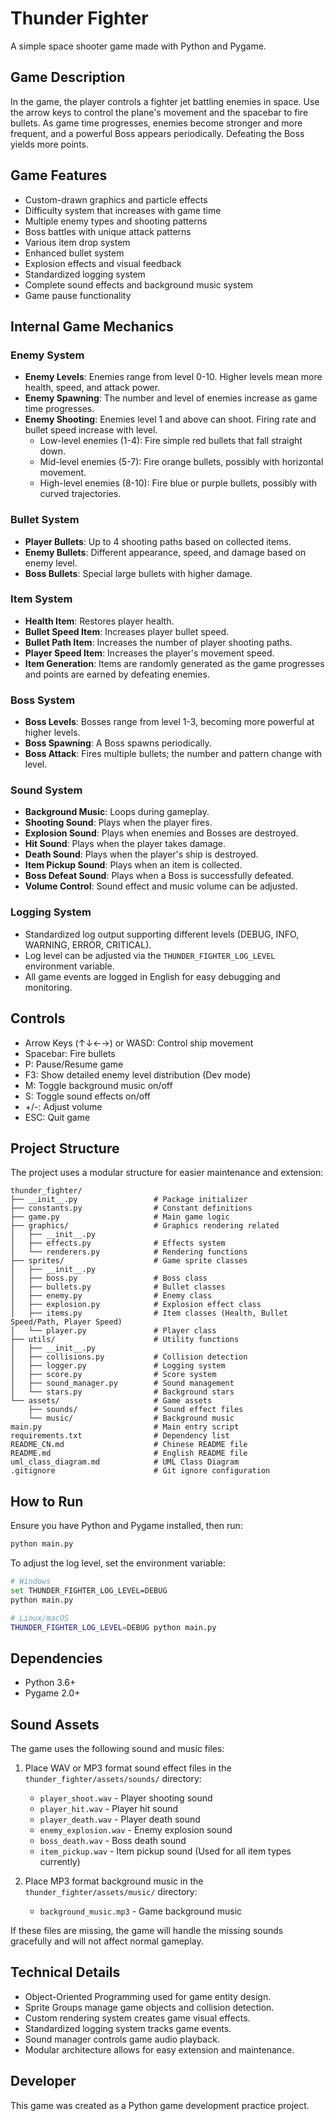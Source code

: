 # Thunder Fighter

A simple space shooter game made with Python and Pygame.

## Game Description

In the game, the player controls a fighter jet battling enemies in space. Use the arrow keys to control the plane's movement and the spacebar to fire bullets.
As game time progresses, enemies become stronger and more frequent, and a powerful Boss appears periodically. Defeating the Boss yields more points.

## Game Features

- Custom-drawn graphics and particle effects
- Difficulty system that increases with game time
- Multiple enemy types and shooting patterns
- Boss battles with unique attack patterns
- Various item drop system
- Enhanced bullet system
- Explosion effects and visual feedback
- Standardized logging system
- Complete sound effects and background music system
- Game pause functionality

## Internal Game Mechanics

### Enemy System
- **Enemy Levels**: Enemies range from level 0-10. Higher levels mean more health, speed, and attack power.
- **Enemy Spawning**: The number and level of enemies increase as game time progresses.
- **Enemy Shooting**: Enemies level 1 and above can shoot. Firing rate and bullet speed increase with level.
  - Low-level enemies (1-4): Fire simple red bullets that fall straight down.
  - Mid-level enemies (5-7): Fire orange bullets, possibly with horizontal movement.
  - High-level enemies (8-10): Fire blue or purple bullets, possibly with curved trajectories.

### Bullet System
- **Player Bullets**: Up to 4 shooting paths based on collected items.
- **Enemy Bullets**: Different appearance, speed, and damage based on enemy level.
- **Boss Bullets**: Special large bullets with higher damage.

### Item System
- **Health Item**: Restores player health.
- **Bullet Speed Item**: Increases player bullet speed.
- **Bullet Path Item**: Increases the number of player shooting paths.
- **Player Speed Item**: Increases the player's movement speed.
- **Item Generation**: Items are randomly generated as the game progresses and points are earned by defeating enemies.

### Boss System
- **Boss Levels**: Bosses range from level 1-3, becoming more powerful at higher levels.
- **Boss Spawning**: A Boss spawns periodically.
- **Boss Attack**: Fires multiple bullets; the number and pattern change with level.

### Sound System
- **Background Music**: Loops during gameplay.
- **Shooting Sound**: Plays when the player fires.
- **Explosion Sound**: Plays when enemies and Bosses are destroyed.
- **Hit Sound**: Plays when the player takes damage.
- **Death Sound**: Plays when the player's ship is destroyed.
- **Item Pickup Sound**: Plays when an item is collected.
- **Boss Defeat Sound**: Plays when a Boss is successfully defeated.
- **Volume Control**: Sound effect and music volume can be adjusted.

### Logging System
- Standardized log output supporting different levels (DEBUG, INFO, WARNING, ERROR, CRITICAL).
- Log level can be adjusted via the `THUNDER_FIGHTER_LOG_LEVEL` environment variable.
- All game events are logged in English for easy debugging and monitoring.

## Controls

- Arrow Keys (↑↓←→) or WASD: Control ship movement
- Spacebar: Fire bullets
- P: Pause/Resume game
- F3: Show detailed enemy level distribution (Dev mode)
- M: Toggle background music on/off
- S: Toggle sound effects on/off
- +/-: Adjust volume
- ESC: Quit game

## Project Structure

The project uses a modular structure for easier maintenance and extension:

```
thunder_fighter/
├── __init__.py                 # Package initializer
├── constants.py                # Constant definitions
├── game.py                     # Main game logic
├── graphics/                   # Graphics rendering related
│   ├── __init__.py
│   ├── effects.py              # Effects system
│   └── renderers.py            # Rendering functions
├── sprites/                    # Game sprite classes
│   ├── __init__.py
│   ├── boss.py                 # Boss class
│   ├── bullets.py              # Bullet classes
│   ├── enemy.py                # Enemy class
│   ├── explosion.py            # Explosion effect class
│   ├── items.py                # Item classes (Health, Bullet Speed/Path, Player Speed)
│   └── player.py               # Player class
├── utils/                      # Utility functions
│   ├── __init__.py
│   ├── collisions.py           # Collision detection
│   ├── logger.py               # Logging system
│   ├── score.py                # Score system
│   ├── sound_manager.py        # Sound management
│   └── stars.py                # Background stars
└── assets/                     # Game assets
    ├── sounds/                 # Sound effect files
    └── music/                  # Background music
main.py                         # Main entry script
requirements.txt                # Dependency list
README_CN.md                    # Chinese README file
README.md                       # English README file
uml_class_diagram.md            # UML Class Diagram
.gitignore                      # Git ignore configuration
```

## How to Run

Ensure you have Python and Pygame installed, then run:

```bash
python main.py
```

To adjust the log level, set the environment variable:

```bash
# Windows
set THUNDER_FIGHTER_LOG_LEVEL=DEBUG
python main.py

# Linux/macOS
THUNDER_FIGHTER_LOG_LEVEL=DEBUG python main.py
```

## Dependencies

- Python 3.6+
- Pygame 2.0+

## Sound Assets

The game uses the following sound and music files:

1. Place WAV or MP3 format sound effect files in the `thunder_fighter/assets/sounds/` directory:
   - `player_shoot.wav` - Player shooting sound
   - `player_hit.wav` - Player hit sound
   - `player_death.wav` - Player death sound
   - `enemy_explosion.wav` - Enemy explosion sound
   - `boss_death.wav` - Boss death sound
   - `item_pickup.wav` - Item pickup sound (Used for all item types currently)

2. Place MP3 format background music in the `thunder_fighter/assets/music/` directory:
   - `background_music.mp3` - Game background music

If these files are missing, the game will handle the missing sounds gracefully and will not affect normal gameplay.

## Technical Details

- Object-Oriented Programming used for game entity design.
- Sprite Groups manage game objects and collision detection.
- Custom rendering system creates game visual effects.
- Standardized logging system tracks game events.
- Sound manager controls game audio playback.
- Modular architecture allows for easy extension and maintenance.

## Developer

This game was created as a Python game development practice project. 